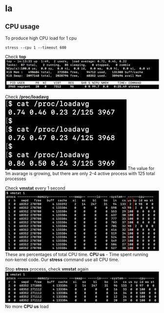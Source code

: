 # la

## CPU usage
To produce high CPU load for 1 cpu
```
stress --cpu 1 --timeout 600
```

Check **top**
![ps](screenshots/screenshot-cpu-top.png)

Check **/proc/loadavg**
![ps](screenshots/screenshot-cpu-loadavg.png)
The value for 1m avarage is growing, but there are only 2-4 active process with 125 total processes

Check **vmstat** every 1 second
![ps](screenshots/screenshot-cpu-vmstat-100.png)
These are percentages of total CPU time. 
**CPU us** - Time spent running non-kernel code. Our **stress** command use all CPU time.

Stop **stress** process, check **vmstat** again
![ps](screenshots/screenshot-cpu-vmstat-0.png)
No more **CPU us** load
